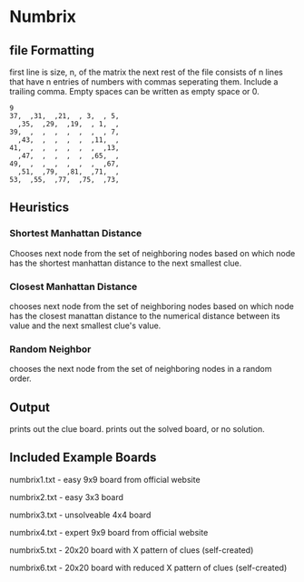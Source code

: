 # Numbrix
 
## file Formatting

first line is size, n, of the matrix
the next rest of the file consists of n lines that have n entries of numbers with commas seperating them. Include a trailing comma. Empty spaces can be written as empty space or 0.

    9
    37,  ,31,  ,21,  , 3,  , 5,
      ,35,  ,29,  ,19,  , 1,  ,
    39,  ,  ,  ,  ,  ,  ,  , 7,
      ,43,  ,  ,  ,  ,  ,11,  ,
    41,  ,  ,  ,  ,  ,  ,  ,13,
      ,47,  ,  ,  ,  ,  ,65,  ,
    49,  ,  ,  ,  ,  ,  ,  ,67,
      ,51,  ,79,  ,81,  ,71,  ,
    53,  ,55,  ,77,  ,75,  ,73,

## Heuristics
### Shortest Manhattan Distance
Chooses next node from the set of neighboring nodes based on which node has the shortest manhattan distance to the next smallest clue.
### Closest Manhattan Distance
chooses next node from the set of neighboring nodes based on which node has the closest manattan distance to the numerical distance between its value and the next smallest clue's value.
### Random Neighbor
chooses the next node from the set of neighboring nodes in a random order.
## Output
prints out the clue board.
prints out the solved board, or no solution.

## Included Example Boards
numbrix1.txt - easy 9x9 board from official website

numbrix2.txt - easy 3x3 board

numbrix3.txt - unsolveable 4x4 board

numbrix4.txt - expert 9x9 board from official website

numbrix5.txt - 20x20 board with X pattern of clues (self-created)

numbrix6.txt - 20x20 board with reduced X pattern of clues (self-created)
